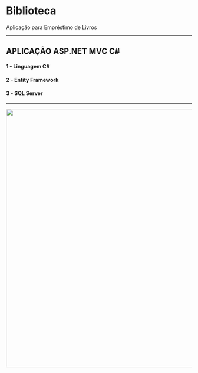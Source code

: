 # Biblioteca
Aplicação para Empréstimo de Livros

----------------------------------------------------------------------------------------------------

## APLICAÇÃO ASP.NET MVC C#

#### 1 - Linguagem C#
#### 2 - Entity Framework
#### 3 - SQL Server

----------------------------------------------------------------------------------------------------

<div align-"center">
  <img src="" width="700px" />
</div>
